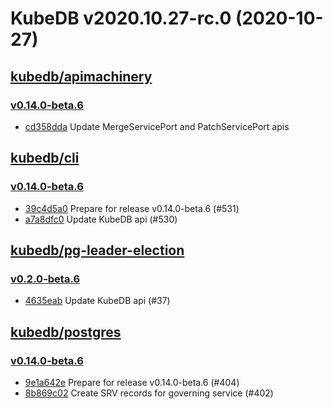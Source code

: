 # KubeDB v2020.10.27-rc.0 (2020-10-27)


## [kubedb/apimachinery](https://github.com/kubedb/apimachinery)

### [v0.14.0-beta.6](https://github.com/kubedb/apimachinery/releases/tag/v0.14.0-beta.6)

- [cd358dda](https://github.com/kubedb/apimachinery/commit/cd358dda) Update MergeServicePort and PatchServicePort apis



## [kubedb/cli](https://github.com/kubedb/cli)

### [v0.14.0-beta.6](https://github.com/kubedb/cli/releases/tag/v0.14.0-beta.6)

- [39c4d5a0](https://github.com/kubedb/cli/commit/39c4d5a0) Prepare for release v0.14.0-beta.6 (#531)
- [a7a8dfc0](https://github.com/kubedb/cli/commit/a7a8dfc0) Update KubeDB api (#530)



## [kubedb/pg-leader-election](https://github.com/kubedb/pg-leader-election)

### [v0.2.0-beta.6](https://github.com/kubedb/pg-leader-election/releases/tag/v0.2.0-beta.6)

- [4635eab](https://github.com/kubedb/pg-leader-election/commit/4635eab) Update KubeDB api (#37)



## [kubedb/postgres](https://github.com/kubedb/postgres)

### [v0.14.0-beta.6](https://github.com/kubedb/postgres/releases/tag/v0.14.0-beta.6)

- [9e1a642e](https://github.com/kubedb/postgres/commit/9e1a642e) Prepare for release v0.14.0-beta.6 (#404)
- [8b869c02](https://github.com/kubedb/postgres/commit/8b869c02) Create SRV records for governing service (#402)




